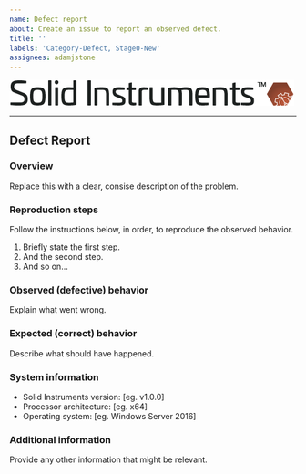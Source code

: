 ```yaml
---
name: Defect report
about: Create an issue to report an observed defect.
title: ''
labels: 'Category-Defect, Stage0-New'
assignees: adamjstone
---
```

<!--
Copyright (c) RapidField LLC. Licensed under the MIT License. See LICENSE.txt in the project root for license information.
-->

![Solid Instruments logo](../../SolidInstruments.Logo.Color.Transparent.500w.png)
- - -

## Defect Report

### Overview

Replace this with a clear, consise description of the problem.

### Reproduction steps

Follow the instructions below, in order, to reproduce the observed behavior.

1. Briefly state the first step.
2. And the second step.
3. And so on...

### Observed (defective) behavior

Explain what went wrong.

### Expected (correct) behavior

Describe what should have happened.

### System information

* Solid Instruments version: [eg. v1.0.0]
* Processor architecture: [eg. x64]
* Operating system: [eg. Windows Server 2016]

### Additional information

Provide any other information that might be relevant.
